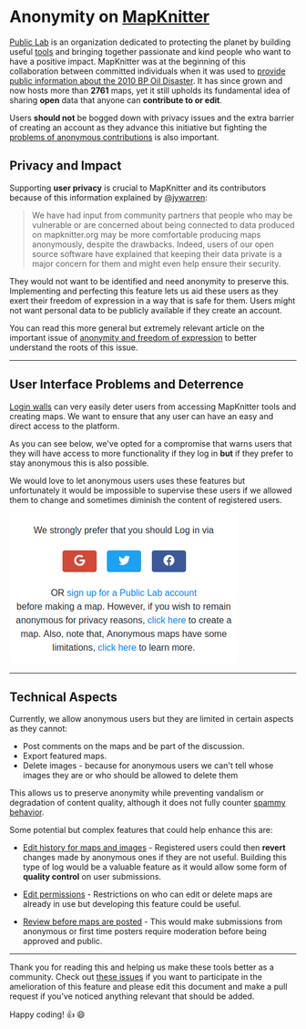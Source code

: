 # Anonymity on [MapKnitter](https://mapknitter.org)

[Public Lab](https://publiclab.org) is an organization dedicated to protecting the planet by building useful [tools](https://github.com/publiclab) and bringing together passionate and kind people who want to have a positive impact. MapKnitter was at the beginning of this collaboration between committed individuals when it was used to [provide public information about the 2010 BP Oil Disaster](https://publiclab.org/wiki/stories). It has since grown and now hosts more than **2761** maps, yet it still upholds its fundamental idea of sharing **open** data that anyone can **contribute to or edit**.  

Users **should not** be bogged down with privacy issues and the extra barrier of creating an account as they advance this initiative but fighting the [problems of anonymous contributions](https://github.com/publiclab/mapknitter/issues/1029) is also important.

## Privacy and Impact

 Supporting **user privacy** is crucial to MapKnitter and its contributors because of this information explained by [@jywarren](https://github.com/jywarren):

> We have had input from community partners that people who may be vulnerable or are concerned about being connected to data produced on mapknitter.org may be more comfortable producing maps anonymously, despite the drawbacks. 
> Indeed, users of our open source software have explained that keeping their data private is a major concern for them and might even help ensure their security.

They would not want to be identified and need anonymity to preserve this. Implementing and perfecting this feature lets us aid these users as they exert their freedom of expression in a way that is safe for them. Users might not want personal data to be publicly available if they create an account. 

You can read this more general but extremely relevant article on the important issue of [anonymity and freedom of expression](https://www.eff.org/files/filenode/unspecialrapporteurfoe2011-final_3.pdf) to better understand the roots of this issue.

---

## User Interface Problems and Deterrence

[Login walls](https://www.nngroup.com/articles/login-walls/) can very easily deter users from accessing MapKnitter tools and creating maps. We want to ensure that any user can have an easy and direct access to the platform.

As you can see below, we've opted for a compromise that warns users that they will have access to more functionality if they log in **but** if they prefer to stay anonymous this is also possible.

We would love to let anonymous users uses these features but unfortunately it would be impossible to supervise these users if we allowed them to change and sometimes diminish the content of registered users.

![mapknitter](https://raw.githubusercontent.com/Uzay-G/mapknitter/main/mapknitter-anon.png)

---

## Technical Aspects

Currently, we allow anonymous users but they are limited in certain aspects as they cannot:

- Post comments on the maps and be part of the discussion.
- Export featured maps.
- Delete images - because for anonymous users we can't tell whose images they are or who should be allowed to delete  them

This allows us to preserve anonymity while preventing vandalism or degradation of content quality, although it does not fully counter [spammy behavior](https://github.com/publiclab/mapknitter/issues/246). 

Some potential but complex features that could help enhance this are:

- [Edit history for maps and images](https://github.com/publiclab/mapknitter/issues/463#issuecomment-478184881) - Registered users could then **revert** changes made by anonymous ones if they are not useful. Building this type of log would be a valuable feature as it would allow some form of **quality control** on user submissions.

- [Edit permissions](https://github.com/publiclab/mapknitter/issues/84#issuecomment-510123139) - Restrictions on who can edit or delete maps are already in use but developing this feature could be useful.

- [Review before maps are posted](https://github.com/publiclab/mapknitter/issues/1029) - This would make submissions from anonymous or first time posters require moderation before being approved and public.

---

Thank you for reading this and helping us make these tools better as a community. Check out [these issues](https://github.com/publiclab/mapknitter/issues?page=1&q=is%3Aissue+anonymous&utf8=%E2%9C%93) if you want to participate in the amelioration of this feature and please edit this document and make a pull request if you've noticed anything relevant that should be added.

Happy coding! :+1: :smile:
